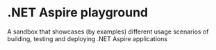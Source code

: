 # .NET Aspire playground
A sandbox that showcases (by examples) different usage scenarios of building, testing and deploying .NET Aspire applications
